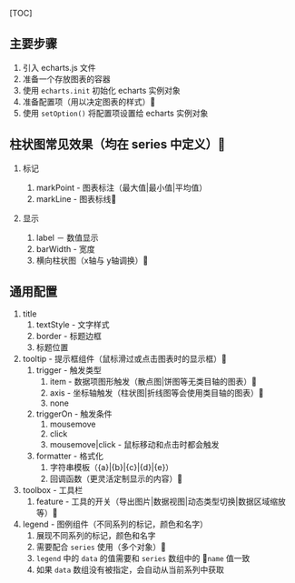 [TOC]

## 主要步骤
1. 引入 echarts.js 文件
2. 准备一个存放图表的容器
3. 使用 `echarts.init` 初始化 echarts 实例对象
4. 准备配置项（用以决定图表的样式） 
5. 使用 `setOption()` 将配置项设置给 echarts 实例对象


## 柱状图常见效果（均在 series 中定义）
1. 标记
   1. markPoint - 图表标注（最大值|最小值|平均值）
   2. markLine - 图表标线

2. 显示
   1. label － 数值显示
   2. barWidth - 宽度
   3. 横向柱状图（x轴与 y轴调换）


## 通用配置
1. title
   1. textStyle - 文字样式
   2. border - 标题边框
   3. 标题位置
2. tooltip - 提示框组件（鼠标滑过或点击图表时的显示框）
   1. trigger - 触发类型
      1. item - 数据项图形触发（散点图|饼图等无类目轴的图表）
      2. axis - 坐标轴触发（柱状图|折线图等会使用类目轴的图表）
      3. none
   2. triggerOn - 触发条件
      1. mousemove
      2. click
      3. mousemove|click - 鼠标移动和点击时都会触发
   3. formatter - 格式化
      1. 字符串模板（{a}|{b}|{c}|{d}|{e}）
      2. 回调函数（更灵活定制显示的内容）
3. toolbox - 工具栏
   1. feature - 工具的开关（导出图片|数据视图|动态类型切换|数据区域缩放等）
4. legend - 图例组件（不同系列的标记，颜色和名字）
   1. 展现不同系列的标记，颜色和名字
   2. 需要配合 `series` 使用（多个对象）
   3. `legend` 中的 `data` 的值需要和 `series` 数组中的 `name` 值一致
   4. 如果 `data` 数组没有被指定，会自动从当前系列中获取